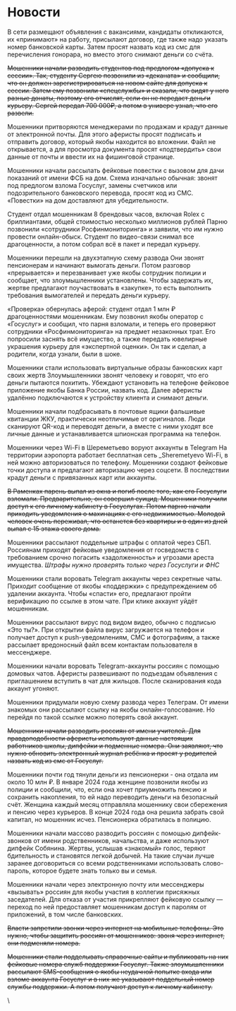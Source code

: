 # Новости

В сети размещают объявления с вакансиями, кандидаты откликаются, их «принимают» на работу, присылают договор, где также надо указать номер банковской карты. Затем просят назвать код из смс для перечисления гонорара, но вместо этого снимают деньги со счёта.

~~Мошенники начали разводить студентов под предлогом «допуска к сессии». Так, студенту Сергею позвонили из «деканата» и сообщили, что он должен зарегистрироваться на новом сайте для допуска к сессии. Затем ему позвонили «спецслужбы» и сказали, что видят у него разные донаты, поэтому его отчислят, если он не передаст деньги курьеру. Сергей передал 700 000₽, а потом в универе узнал, что его развели.~~

Мошенники притворяются менеджерами по продажам и крадут данные от электронной почты. Для этого аферисты просят подписать и отправить договор, который якобы находится во вложении. Файл не открывается, а для просмотра документа просят «подтвердить» свои данные от почты и ввести их на фишинговой странице.

Мошенники начали рассылать фейковые повестки с вызовом для дачи показаний от имени ФСБ на дом. Схема изначально обычная: звонят под предлогом взлома Госуслуг, замены счетчиков или подозрительного банковского перевода, просят код из СМС. «Повестки» на дом доставляют для убедительности.

Студент отдал мошенникам 8 брендовых часов, включая Rolex с бриллиантами, общей стоимостью несколько миллионов рублей  Парню позвонили «сотрудники Росфинмониторинга» и заявили, что им нужно провести онлайн-обыск. Студент по видео-связи снимал все драгоценности, а потом собрал всё в пакет и передал курьеру.

Мошенники перешли на двухэтапную схему развода  Они звонят пенсионерам и начинают вымогать деньги. Потом разговор «прерывается» и перезванивает уже якобы сотрудник полиции и сообщает, что злоумышленники установлены. Чтобы задержать их, жертве предлагают поучаствовать в «закупке», то есть выполнить требования вымогателей и передать деньги курьеру.

«Проверка» обернулась аферой: студент отдал 1 млн ₽ драгоценностями мошенникам. Ему позвонил якобы оператор с «Госуслуг» и сообщил, что парня взломали, и теперь его проверяют сотрудники «Росфинмониторинга» на предмет незаконных трат. Его попросили заснять всё имущество, а также передать ювелирные украшения курьеру для «экспертной оценки». Он так и сделал, а родители, когда узнали, были в шоке.

Мошенники стали использовать виртуальные образы банковских карт своих жертв  Злоумышленники звонят человеку и говорят, что его деньги пытаются похитить. Убеждают установить на телефоне фейковое приложение якобы Банка России, назвать код. Далее аферисты удалённо подключаются к устройству клиента и снимают деньги.

Мошенники начали подбрасывать в почтовые ящики фальшивые квитанции ЖКУ, практически неотличимые от оригиналов. Люди сканируют QR-код и переводят деньги, а вместе с ними уходят все личные данные и устанавливается шпионская программа на телефон.&#x20;

Мошенники через Wi-Fi в Шереметьево воруют аккаунты в Telegram  На территории аэропорта работает бесплатная сеть \_Sheremetyevo Wi-Fi, в ней можно авторизоваться по телефону. Мошенники создают фейковые точки доступа и предлагают авторизацию через соцсети. В последствии крадут деньги с привязанных карт или аккаунты.

~~В Раменках парень выпал из окна и погиб после того, как его Госуслуги взломали. Предварительно, он совершил суицид. Мошенники получили доступ к его личному кабинету в Госуслугах. Потом парню начали приходить уведомления о махинациях с его недвижимостью. Молодой человек очень переживал, что останется без квартиры и в один из дней выпал с 15 этажа своего дома.~~

Мошенники рассылают поддельные штрафы с оплатой через СБП. Россиянам приходят фейковые уведомления от госведомств с требованием срочно погасить «задолженность» и угрозами ареста имущества. _Штрафы нужно проверять только через Госуслуги и ФНС_

Мошенники стали воровать Telegram аккаунты через секретные чаты. Приходит сообщение от якобы «поддержки» с предупреждением об удалении аккаунта. Чтобы «спасти» его, предлагают пройти верификацию по ссылке в этом чате. При клике аккаунт уйдёт мошенникам.

Мошенники рассылают вирус под видом видео, обычно с подписью «Это ты?». При открытии файла вирус загружается на телефон и получает доступ к push-уведомлениям, СМС и фотографиям, а также рассылает вредоносный файл всем контактам пользователя в мессенджере.

Мошенники начали воровать Telegram-аккаунты россиян с помощью домовых чатов. Аферисты развешивают по подъездам объявления с приглашением вступить в чат для жильцов. После сканирования кода аккаунт угоняют.

Мошенники придумали новую схему развода через Телеграм. От имени знакомых они рассылают ссылку на якобы онлайн-голосование. Но перейдя по такой ссылке можно потерять свой аккаунт.&#x20;

~~Мошенники начали разводить россиян от имени учителей. Для правдоподобности аферисты используют данные настоящих работников школы, дипфейки и подменные номера. Они заявляют, что нужно обновить электронный журнал ребёнка и просят у родителей назвать код из смс от Госуслуг.~~

Мошенники почти год тянули деньги из пенсионерки - она отдала им около 10 млн ₽. В январе 2024 года женщине позвонили якобы из полиции и сообщили, что, если она хочет приумножить пенсию и сохранить накопления, то ей надо переводить деньги на безопасный счёт. Женщина каждый месяц отправляла мошеннику свои сбережения и пенсию через курьеров. В конце 2024 года она решила забрать свой капитал, но мошенник исчез. Пенсионерка обратилась в полицию.

Мошенники начали массово разводить россиян с помощью дипфейк-звонков от имени родственников, начальства, и даже используют дипфейк Собянина. Жертвы, услышав «знакомый» голос, теряют бдительность и становятся легкой добычей. На такие случаи лучше заранее договориться со всеми родственниками использовать слово-пароль, которое будете знать только вы и семья.

Мошенники начали через электронную почту или мессенджеры «вызывать» россиян для якобы участия в коллегии присяжных заседателей. Для отказа от участия прикрепляют фейковую ссылку — переход по ней предоставляет мошенникам доступ к паролям от приложений, в том числе банковских.

~~Власти запретили звонки через интернет на мобильные телефоны. Это нужно, чтобы защитить россиян от мошенников: звоня через интернет, они подменяли номера.~~

~~Мошенники стали подделывать справочные сайты и публиковать на них фейковые номера служб поддержки Госуслуг. Также злоумышленники рассылают SMS-сообщения о якобы неудачной попытке входа или взломе аккаунта Госуслуг и в них же указывают поддельный номер службы поддержки. А потом получают доступ к личному кабинету.~~

\
